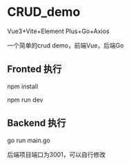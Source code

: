 # CRUD_demo

Vue3+Vite+Element Plus+Go+Axios

一个简单的crud demo，前端Vue，后端Go

## Fronted 执行

npm install

npm run dev

## Backend 执行

go run main.go

后端项目端口为3001，可以自行修改
